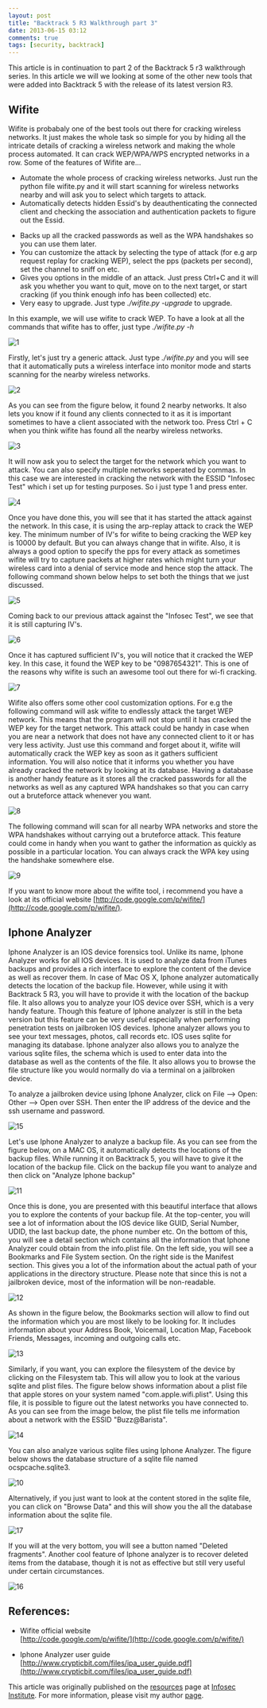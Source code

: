 ```yaml
---
layout: post
title: "Backtrack 5 R3 Walkthrough part 3"
date: 2013-06-15 03:12
comments: true
tags: [security, backtrack]
---
```


This article is in continuation to part 2 of the Backtrack 5 r3 walkthrough series. In this article we will we looking at some of the other new tools that were added into Backtrack 5 with the release of its latest version R3\.


## Wifite

Wifite is probabaly one of the best tools out there for cracking wireless networks. It just makes the whole task so simple for you by hiding all the intricate details of cracking a wireless network and making the whole process automated. It can crack WEP/WPA/WPS encrypted networks in a row. Some of the features of Wifite are...

*   Automate the whole process of cracking wireless networks. Just run the python file wifite.py and it will start scanning for wireless networks nearby and will ask you to select which targets to attack.
*   Automatically detects hidden Essid's by deauthenticating the connected client and checking the association and authentication packets to figure out the Essid.
<!--more-->
*   Backs up all the cracked passwords as well as the WPA handshakes so you can use them later.
*   You can customize the attack by selecting the type of attack (for e.g arp request replay for cracking WEP), select the pps (packets per second), set the channel to sniff on etc.
*   Gives you options in the middle of an attack. Just press Ctrl+C and it will ask you whether you want to quit, move on to the next target, or start cracking (if you think enough info has been collected) etc.
*   Very easy to upgrade. Just type _./wifite.py -upgrade_ to upgrade.

In this example, we will use wifite to crack WEP. To have a look at all the commands that wifite has to offer, just type _./wifite.py -h_

![1]({{site.baseurl}}/images/posts/bt5r3/1.png)

Firstly, let's just try a generic attack. Just type _./wifite.py_ and you will see that it automatically puts a wireless interface into monitor mode and starts scanning for the nearby wireless networks.

![2]({{site.baseurl}}/images/posts/bt5r3/2.png)

As you can see from the figure below, it found 2 nearby networks. It also lets you know if it found any clients connected to it as it is important sometimes to have a client associated with the network too. Press Ctrl + C when you think wifite has found all the nearby wireless networks.

![3]({{site.baseurl}}/images/posts/bt5r3/3.png)

It will now ask you to select the target for the network which you want to attack. You can also specify multiple networks seperated by commas. In this case we are interested in cracking the network with the ESSID "Infosec Test" which i set up for testing purposes. So i just type 1 and press enter.

![4]({{site.baseurl}}/images/posts/bt5r3/4.png)

Once you have done this, you will see that it has started the attack against the network. In this case, it is using the arp-replay attack to crack the WEP key. The minimum number of IV's for wifite to being cracking the WEP key is 10000 by default. But you can always change that in wifite. Also, it is always a good option to specify the pps for every attack as sometimes wifite will try to capture packets at higher rates which might turn your wireless card into a denial of service mode and hence stop the attack. The following command shown below helps to set both the things that we just discussed.

![5]({{site.baseurl}}/images/posts/bt5r3/5.png)

Coming back to our previous attack against the "Infosec Test", we see that it is still capturing IV's.

![6]({{site.baseurl}}/images/posts/bt5r3/6.png)

Once it has captured sufficient IV's, you will notice that it cracked the WEP key. In this case, it found the WEP key to be "0987654321". This is one of the reasons why wifite is such an awesome tool out there for wi-fi cracking.

![7]({{site.baseurl}}/images/posts/bt5r3/7.png)

Wifite also offers some other cool customization options. For e.g the following command will ask wifite to endlessly attack the target WEP network. This means that the program will not stop until it has cracked the WEP key for the target network. This attack could be handy in case when you are near a network that does not have any connected client to it or has very less activity. Just use this command and forget about it, wifite will automatically crack the WEP key as soon as it gathers sufficient information. You will also notice that it informs you whether you have already cracked the network by looking at its database. Having a database is another handy feature as it stores all the cracked passwords for all the networks as well as any captured WPA handshakes so that you can carry out a bruteforce attack whenever you want.

![8]({{site.baseurl}}/images/posts/bt5r3/8.png)

The following command will scan for all nearby WPA networks and store the WPA handshakes without carrying out a bruteforce attack. This feature could come in handy when you want to gather the information as quickly as possible in a particular location. You can always crack the WPA key using the handshake somewhere else.

![9]({{site.baseurl}}/images/posts/bt5r3/9.png)

If you want to know more about the wifite tool, i recommend you have a look at its official website [http://code.google.com/p/wifite/](http://code.google.com/p/wifite/).

## Iphone Analyzer

Iphone Analyzer is an IOS device forensics tool. Unlike its name, Iphone Analyzer works for all IOS devices. It is used to analyze data from iTunes backups and provides a rich interface to explore the content of the device as well as recover them. In case of Mac OS X, Iphone analyzer automatically detects the location of the backup file. However, while using it with Backtrack 5 R3, you will have to provide it with the location of the backup file. It also allows you to analyze your IOS device over SSH, which is a very handy feature. Though this feature of Iphone analyzer is still in the beta version but this feature can be very useful especially when performing penetration tests on jailbroken IOS devices. Iphone analyzer allows you to see your text messages, photos, call records etc. IOS uses sqlite for managing its database. Iphone analyzer also allows you to analyze the various sqlite files, the schema which is used to enter data into the database as well as the contents of the file. It also allows you to browse the file structure like you would normally do via a terminal on a jailbroken device.

To analyze a jailbroken device using Iphone Analyzer, click on File --> Open: Other --> Open over SSH. Then enter the IP address of the device and the ssh username and password.

![15]({{site.baseurl}}/images/posts/bt5r3/15.png)

Let's use Iphone Analyzer to analyze a backup file. As you can see from the figure below, on a MAC OS, it automatically detects the locations of the backup files. While running it on Backtrack 5, you will have to give it the location of the backup file. Click on the backup file you want to analyze and then click on "Analyze Iphone backup"

![11]({{site.baseurl}}/images/posts/bt5r3/11.png)

Once this is done, you are presented with this beautiful interface that allows you to explore the contents of your backup file. At the top-center, you will see a lot of information about the IOS device like GUID, Serial Number, UDID, the last backup date, the phone number etc. On the bottom of this, you will see a detail section which contains all the information that Iphone Analyzer could obtain from the info.plist file. On the left side, you will see a Bookmarks and File System section. On the right side is the Manifest section. This gives you a lot of the information about the actual path of your applications in the directory structure. Please note that since this is not a jailbroken device, most of the information will be non-readable.

![12]({{site.baseurl}}/images/posts/bt5r3/12.png)

As shown in the figure below, the Bookmarks section will allow to find out the information which you are most likely to be looking for. It includes information about your Address Book, Voicemail, Location Map, Facebook Friends, Messages, incoming and outgoing calls etc.

![13]({{site.baseurl}}/images/posts/bt5r3/13.png)

Similarly, if you want, you can explore the filesystem of the device by clicking on the Filesystem tab. This will allow you to look at the various sqlite and plist files. The figure below shows information about a plist file that apple stores on your system named "com.apple.wifi.plist". Using this file, it is possible to figure out the latest networks you have connected to. As you can see from the image below, the plist file tells me information about a network with the ESSID "Buzz@Barista".

![14]({{site.baseurl}}/images/posts/bt5r3/14.png)

You can also analyze various sqlite files using Iphone Analyzer. The figure below shows the database structure of a sqlite file named ocspcache.sqlite3\.

![10]({{site.baseurl}}/images/posts/bt5r3/10.png)

Alternatively, if you just want to look at the content stored in the sqlite file, you can click on "Browse Data" and this will show you the all the database information about the sqlite file.

![17]({{site.baseurl}}/images/posts/bt5r3/17.png)

If you will at the very bottom, you will see a button named "Deleted fragments". Another cool feature of Iphone analyzer is to recover deleted items from the database, though it is not as effective but still very useful under certain circumstances.

![16]({{site.baseurl}}/images/posts/bt5r3/16.png)

## References:

*   Wifite official website  
    [http://code.google.com/p/wifite/](http://code.google.com/p/wifite/)

*   Iphone Analyzer user guide  
    [http://www.crypticbit.com/files/ipa_user_guide.pdf](http://www.crypticbit.com/files/ipa_user_guide.pdf)

This article was originally published on the [resources](http://resources.infosecinstitute.com/) page at [Infosec Institute](http://infosecinstitute.com/). For more information, please visit my author [page](http://resources.infosecinstitute.com/author/prateek/).
